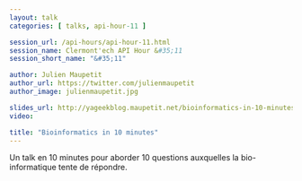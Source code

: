 ```yaml
---
layout: talk
categories: [ talks, api-hour-11 ]

session_url: /api-hours/api-hour-11.html
session_name: Clermont'ech API Hour &#35;11
session_short_name: "&#35;11"

author: Julien Maupetit
author_url: https://twitter.com/julienmaupetit
author_image: julienmaupetit.jpg

slides_url: http://yageekblog.maupetit.net/bioinformatics-in-10-minutes/
video:

title: "Bioinformatics in 10 minutes"
---
```


Un talk en 10 minutes pour aborder 10 questions auxquelles la bio-informatique
tente de répondre.
